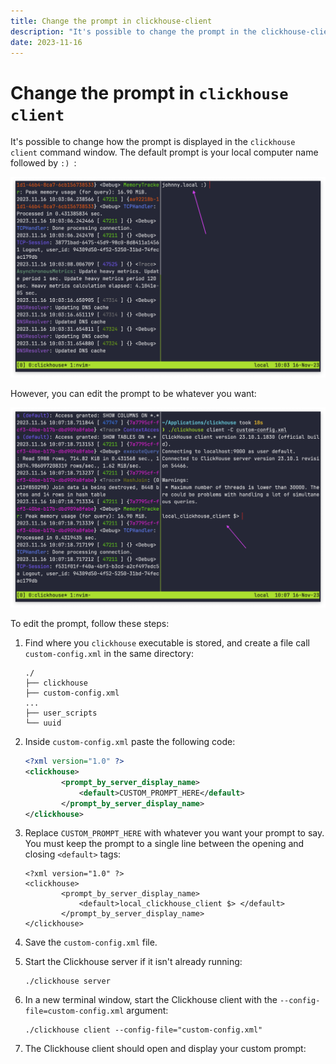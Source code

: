 ```yaml
---
title: Change the prompt in clickhouse-client
description: "It's possible to change the prompt in the clickhouse-client command window."
date: 2023-11-16
---
```


# Change the prompt in `clickhouse client`

It's possible to change how the prompt is displayed in the `clickhouse client` command window. The default prompt is your local computer name followed by `:) `:

![](./images/change-the-prompt-in-clickhouse-client/default-prompt-example.png)

However, you can edit the prompt to be whatever you want:

![](./images/change-the-prompt-in-clickhouse-client/custom-prompt-example.png)

To edit the prompt, follow these steps:

1. Find where you `clickhouse` executable is stored, and create a file call `custom-config.xml` in the same directory:

    ```plaintext
    ./
    ├── clickhouse
    ├── custom-config.xml
    ...
    ├── user_scripts
    └── uuid
    ```

1. Inside `custom-config.xml` paste the following code:

    ```xml
    <?xml version="1.0" ?>
    <clickhouse>
            <prompt_by_server_display_name>
                <default>CUSTOM_PROMPT_HERE</default>
            </prompt_by_server_display_name>
    </clickhouse>
    ```

1. Replace `CUSTOM_PROMPT_HERE` with whatever you want your prompt to say. You must keep the prompt to a single line between the opening and closing `<default>` tags:

    ```shell
    <?xml version="1.0" ?>
    <clickhouse>
            <prompt_by_server_display_name>
                <default>local_clickhouse_client $> </default>
            </prompt_by_server_display_name>
    </clickhouse>
    ```

1. Save the `custom-config.xml` file.
1. Start the Clickhouse server if it isn't already running:

    ```shell
    ./clickhouse server
    ```

1. In a new terminal window, start the Clickhouse client with the `--config-file=custom-config.xml` argument:

    ```shell
    ./clickhouse client --config-file="custom-config.xml"
    ```

1. The Clickhouse client should open and display your custom prompt:
